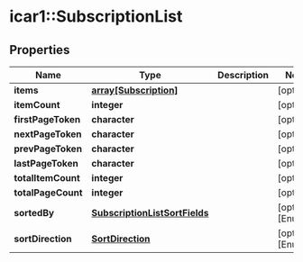 # icar1::SubscriptionList


## Properties
Name | Type | Description | Notes
------------ | ------------- | ------------- | -------------
**items** | [**array[Subscription]**](Subscription.md) |  | [optional] 
**itemCount** | **integer** |  | [optional] 
**firstPageToken** | **character** |  | [optional] 
**nextPageToken** | **character** |  | [optional] 
**prevPageToken** | **character** |  | [optional] 
**lastPageToken** | **character** |  | [optional] 
**totalItemCount** | **integer** |  | [optional] 
**totalPageCount** | **integer** |  | [optional] 
**sortedBy** | [**SubscriptionListSortFields**](SubscriptionListSortFields.md) |  | [optional] [Enum: ] 
**sortDirection** | [**SortDirection**](SortDirection.md) |  | [optional] [Enum: ] 


